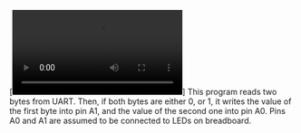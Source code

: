 [![Watch the video](https://github.com/AlexandraUkrainskaya/nucleo-c031c6-uart-led/blob/main/video5406998633184789645.mp4)]
This program reads two bytes from UART. Then, if both bytes are either 0, or 1, it writes the value of the first byte into pin A1, and the value of the second one into pin A0. Pins A0 and A1 are assumed to be connected to LEDs on breadboard.
